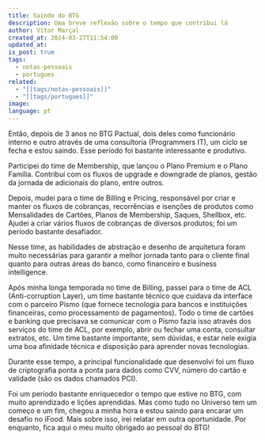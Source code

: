 ```yaml
---
title: Saindo do BTG
description: Uma breve reflexão sobre o tempo que contribui lá
author: Vítor Marçal
created_at: 2024-03-27T11:54:00
updated_at: 
is_post: true
tags:
  - notas-pessoais
  - portugues
related:
  - "[[tags/notas-pessoais]]"
  - "[[tags/portugues]]"
image: 
language: pt
---
```

Então, depois de 3 anos no BTG Pactual, dois deles como funcionário interno e outro através de uma consultoria (Programmers IT), um ciclo se fecha e estou saindo. Esse período foi bastante interessante e produtivo.

Participei do time de Membership, que lançou o Plano Premium e o Plano Família. Contribuí com os fluxos de upgrade e downgrade de planos, gestão da jornada de adicionais do plano, entre outros.

Depois, mudei para o time de Billing e Pricing, responsável por criar e manter os fluxos de cobranças, recorrências e isenções de produtos como Mensalidades de Cartões, Planos de Membership, Saques, Shellbox, etc. Ajudei a criar vários fluxos de cobranças de diversos produtos; foi um período bastante desafiador.

Nesse time, as habilidades de abstração e desenho de arquitetura foram muito necessárias para garantir a melhor jornada tanto para o cliente final quanto para outras áreas do banco, como financeiro e business intelligence.

Após minha longa temporada no time de Billing, passei para o time de ACL (Anti-corruption Layer), um time bastante técnico que cuidava da interface com o parceiro Pismo (que fornece tecnologia para bancos e instituições financeiras, como processamento de pagamentos). Todo o time de cartões e banking que precisava se comunicar com o Pismo fazia isso através dos serviços do time de ACL, por exemplo, abrir ou fechar uma conta, consultar extratos, etc. Um time bastante importante, sem dúvidas, e estar nele exigia uma boa afinidade técnica e disposição para aprender novas tecnologias.

Durante esse tempo, a principal funcionalidade que desenvolvi foi um fluxo de criptografia ponta a ponta para dados como CVV, número do cartão e validade (são os dados chamados PCI).

Foi um período bastante enriquecedor o tempo que estive no BTG, com muito aprendizado e lições aprendidas. Mas como tudo no Universo tem um começo e um fim, chegou a minha hora e estou saindo para encarar um desafio no iFood. Mais sobre isso, irei relatar em outra oportunidade. Por enquanto, fica aqui o meu muito obrigado ao pessoal do BTG!